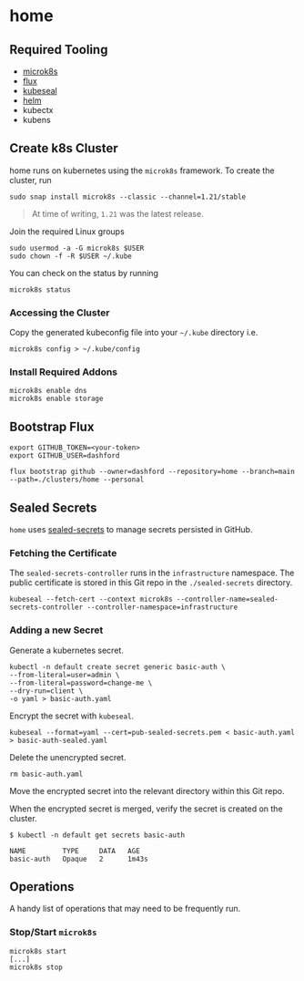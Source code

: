 # home

## Required Tooling

- [microk8s](https://microk8s.io/)
- [flux](https://fluxcd.io/docs/installation/#install-the-flux-cli)
- [kubeseal](https://github.com/bitnami-labs/sealed-secrets)
- [helm](https://github.com/helm/helm/releases)
- kubectx
- kubens

## Create k8s Cluster

home runs on kubernetes using the `microk8s` framework. To create the cluster, run

```shell
sudo snap install microk8s --classic --channel=1.21/stable
```

> At time of writing, `1.21` was the latest release.

Join the required Linux groups

```shell
sudo usermod -a -G microk8s $USER
sudo chown -f -R $USER ~/.kube
```

You can check on the status by running

```shell
microk8s status
```

### Accessing the Cluster

Copy the generated kubeconfig file into your `~/.kube` directory i.e.

```shell
microk8s config > ~/.kube/config
```

### Install Required Addons

```shell
microk8s enable dns
microk8s enable storage
```

## Bootstrap Flux

```shell
export GITHUB_TOKEN=<your-token>
export GITHUB_USER=dashford

flux bootstrap github --owner=dashford --repository=home --branch=main --path=./clusters/home --personal
```

## Sealed Secrets

`home` uses [sealed-secrets](https://github.com/bitnami-labs/sealed-secrets) to manage secrets persisted in GitHub.

### Fetching the Certificate

The `sealed-secrets-controller` runs in the `infrastructure` namespace. The public certificate is stored in this Git repo
in the `./sealed-secrets` directory.

```shell
kubeseal --fetch-cert --context microk8s --controller-name=sealed-secrets-controller --controller-namespace=infrastructure
```

### Adding a new Secret

Generate a kubernetes secret.

```shell
kubectl -n default create secret generic basic-auth \
--from-literal=user=admin \
--from-literal=password=change-me \
--dry-run=client \
-o yaml > basic-auth.yaml
```

Encrypt the secret with `kubeseal`.

```shell
kubeseal --format=yaml --cert=pub-sealed-secrets.pem < basic-auth.yaml > basic-auth-sealed.yaml
```

Delete the unencrypted secret.

```shell
rm basic-auth.yaml
```

Move the encrypted secret into the relevant directory within this Git repo.

When the encrypted secret is merged, verify the secret is created on the cluster.

```shell
$ kubectl -n default get secrets basic-auth

NAME         TYPE     DATA   AGE
basic-auth   Opaque   2      1m43s
```

## Operations

A handy list of operations that may need to be frequently run.

### Stop/Start `microk8s`

```shell
microk8s start
[...]
microk8s stop
```